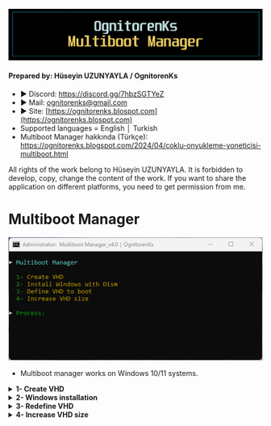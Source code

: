 ![Repo1](https://raw.githubusercontent.com/OgnitorenKs/Multiboot_Manager/main/.github/Repo-SS/Title.png)

#### Prepared by: Hüseyin UZUNYAYLA / OgnitorenKs
- ► Discord: https://discord.gg/7hbzSGTYeZ
- ► Mail: ognitorenks@gmail.com
- ► Site: [https://ognitorenks.blospot.com](https://ognitorenks.blospot.com)
- Supported languages = English │ Turkish
- Multiboot Manager hakkında (Türkçe): https://ognitorenks.blogspot.com/2024/04/coklu-onyukleme-yoneticisi-multiboot.html

All rights of the work belong to Hüseyin UZUNYAYLA. It is forbidden to develop, copy, change the content of the work. If you want to share the application on different platforms, you need to get permission from me.

# Multiboot Manager

![Tool0](https://raw.githubusercontent.com/OgnitorenKs/Multiboot_Manager/main/.github/Manager/0.png)

- Multiboot manager works on Windows 10/11 systems.

<details><B><summary> 1- Create VHD</B></summary>

- This section allows you to create a VHD (Virtual Hard Disk). 
- In the "Define the VHD Path:" section you need to type the location and name where you will create the VHD. You don't have to type the extension, it will complete it automatically. It is also fine if you write it.
- "Write disk size in GB" will ask for the size of the VHD in this section. Write the size you want in GB. My advice is not to go below 30 GB.
- "VHD configuration type" section will ask for the disk configuration type. You need to select "GPT" if there is UEFI support, or "MBR" otherwise.
- "Should the VHD be given a random name?" if you press 'N' in this section you can enter the VHD visible name in the 'This computer' section.
- "Make VHD visible at system startup?" In order for VHD to be visible on the main system, diskpart commands must be executed at each boot. If you do not want to deal with this process and want it to be done automatically on every boot, you need to press 'Y'. After applying this setting, the command screen (CMD) will open and close at system startup due to Diskpart commands.
- It will then create the VHD and return to the main menu.

![Tool1](https://raw.githubusercontent.com/OgnitorenKs/Multiboot_Manager/main/.github/Manager/1.png)

</details><details><B><summary> 2- Windows installation</B></summary>

- In this section you can quickly install Windows by inserting the ISO you have into the system or extracting it to any folder and defining its path. You can give the path to the folder path of the image or directly to the install.wim/esd file.

![Tool2.1](https://raw.githubusercontent.com/OgnitorenKs/Multiboot_Manager/main/.github/Manager/2.1.png)

- After defining the image, it will take you to a menu that gives detailed information about the versions it contains. In this section, you need to dial the Index number of whichever version you want to install in the image. 

![Tool2.2](https://raw.githubusercontent.com/OgnitorenKs/Multiboot_Manager/main/.github/Manager/2.2.png)

- After selecting the index number of the Windows to be installed, it will assign you to the disk selection menu to select the VHD. When creating a VHD disk, I define a VHD name and a random number. In the screenshot below, our VHD is assigned to the letter "J" and its name is "VHD-17438". After identifying our VHD from here, we dial the number to the left of it. Do not dial a letter.

![Tool2.3](https://raw.githubusercontent.com/OgnitorenKs/Multiboot_Manager/main/.github/Manager/2.3.png)

- After making a selection, it will start installing Windows on the VHD with Dism. When it is finished, it will return you to the main menu. You need to restart the system to complete the system installation. Windows will complete the remaining operations and transfer you to the language selection and account creation menus.

![Tool2.4](https://raw.githubusercontent.com/OgnitorenKs/Multiboot_Manager/main/.github/Manager/2.4.png)

</details><details><B><summary> 3- Redefine VHD</B></summary>

- If you back up the VHD file and do a clean install on your main system. Then you can continue to use your multiboot system by defining the VHD from this section.
- After entering this section, you need to define the path to the VHD file. After the definition process, it makes the VHD file visible and sets it as the system to be opened by default. If you reboot the system, VHD will start from the system on disk.

![Tool3](https://raw.githubusercontent.com/OgnitorenKs/Multiboot_Manager/main/.github/Manager/3.png)

</details><details><B><summary> 4- Increase VHD size</B></summary>

- WARNING: Before doing anything in this section, you must right-click on the attached VHD from "This computer" and remove it
- WARNING: In this section you can only upgrade the VHD size
- "Define the VHD Path:" You need to enter the folder path of the VHD here
- "Write disk size in GB" You need to enter the new size of the VHD in GB

![Tool4.1(https://raw.githubusercontent.com/OgnitorenKs/Multiboot_Manager/main/.github/Manager/4.1.png)

![Tool4.2](https://raw.githubusercontent.com/OgnitorenKs/Multiboot_Manager/main/.github/Manager/4.2.png)

</details>